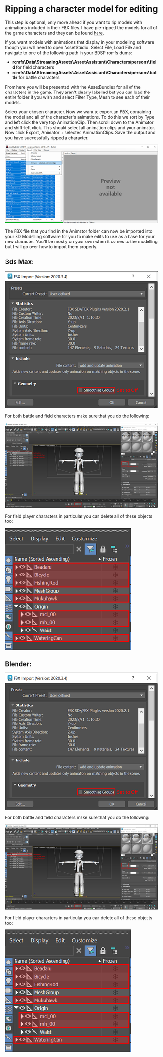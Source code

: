 # Ripping a character model for editing

This step is optional, only move ahead if you want to rip models with animations included in their FBX files.
I have pre-ripped the models for all of the game characters and they can be found [here](https://drive.google.com/drive/folders/1sg5d6WXiSiD0NfLLCb5zImnWnbwpiLrv?usp=sharing).

If you want models with animations that display in your modelling software though you will need to open AssetStudio.
Select File, Load File and navigate to one of the following path in your BDSP romfs dump:

- **romfs\Data\StreamingAssets\AssetAssistant\Characters\persons\field** for field characters
- **romfs\Data\StreamingAssets\AssetAssistant\Characters\persons\battle** for battle characters

From here you will be presented with the AssetBundles for all of the characters in the game.
They aren't clearly labelled but you can load the entire folder if you wish and select Filter Type, Mesh to see each of their models.

Select your chosen character. Now we want to export an FBX, containing the model and all of the character's animations.
To do this we sort by Type and left click the very top AnimationClip. Then scroll down to the Animator and shift-left click.
This should select all animation clips and your animator. Now click Export, Animator + selected AnimationClips.
Save the output and you have successfully ripped a character.

![ripping](/img/lumitool-guides/characters/ripping.webp)

The FBX file that you find in the Animator folder can now be imported into your 3D Modelling software for you to make edits to use as a base
for your new character. You'll be mostly on your own when it comes to the modelling but I will go over how to import them properly.

## 3ds Max:

![3ds-max-1](/img/lumitool-guides/characters/3ds-max-1.webp)

For both battle and field characters make sure that you do the following:

![3ds-max-2](/img/lumitool-guides/characters/3ds-max-2.webp)

For field player characters in particular you can delete all of these objects too:

![3ds-max-3](/img/lumitool-guides/characters/3ds-max-3.webp)

## Blender:

![3ds-max-1](/img/lumitool-guides/characters/3ds-max-1.webp)

For both battle and field characters make sure that you do the following:

![3ds-max-2](/img/lumitool-guides/characters/3ds-max-2.webp)

For field player characters in particular you can delete all of these objects too:

![3ds-max-3](/img/lumitool-guides/characters/3ds-max-3.webp)

